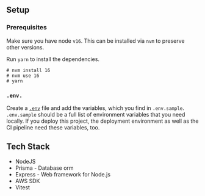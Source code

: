 ## Setup

### Prerequisites

Make sure you have node `v16`. This can be installed via `nvm` to preserve other
versions.

Run `yarn` to install the dependencies.

```
# nvm install 16
# nvm use 16
# yarn
```

### `.env.`

Create a [`.env`](https://github.com/motdotla/dotenv) file and add the
variables, which you find in `.env.sample`. `.env.sample` should be a full list
of environment variables that you need locally. If you deploy this project, the
deployment environment as well as the CI pipeline need these variables, too.

## Tech Stack

- NodeJS
- Prisma - Database orm
- Express - Web framework for Node.js
- AWS SDK
- Vitest
